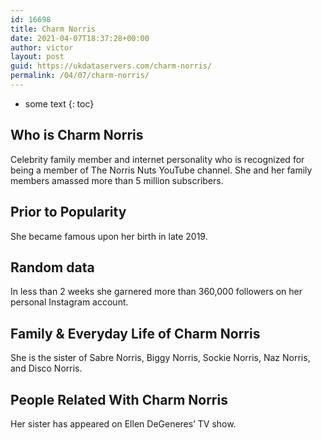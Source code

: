 ```yaml
---
id: 16698
title: Charm Norris
date: 2021-04-07T18:37:28+00:00
author: victor
layout: post
guid: https://ukdataservers.com/charm-norris/
permalink: /04/07/charm-norris/
---
```


* some text
{: toc}


## Who is Charm Norris



Celebrity family member and internet personality who is recognized for being a member of The Norris Nuts YouTube channel. She and her family members amassed more than 5 million subscribers.

                
                
                
## Prior to Popularity



She became famous upon her birth in late 2019.

                
                
                
## Random data



In less than 2 weeks she garnered more than 360,000 followers on her personal Instagram account. 

                
                
                
## Family & Everyday Life of Charm Norris



She is the sister of Sabre Norris, Biggy Norris, Sockie Norris, Naz Norris, and Disco Norris. 

                
                
                
## People Related With Charm Norris



Her sister has appeared on Ellen DeGeneres&#8217; TV show. 

                
              
            
          
          
          